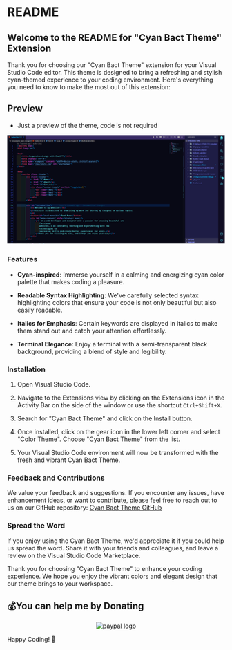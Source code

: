 # README

## Welcome to the README for "Cyan Bact Theme" Extension

Thank you for choosing our "Cyan Bact Theme" extension for your Visual Studio Code editor. This theme is designed to bring a refreshing and stylish cyan-themed experience to your coding environment. Here's everything you need to know to make the most out of this extension:

## Preview
- Just a preview of the theme, code is not required

![Cyan Bact Theme](./images/preview.png)

### Features

- **Cyan-inspired**: Immerse yourself in a calming and energizing cyan color palette that makes coding a pleasure.

- **Readable Syntax Highlighting**: We've carefully selected syntax highlighting colors that ensure your code is not only beautiful but also easily readable.

- **Italics for Emphasis**: Certain keywords are displayed in italics to make them stand out and catch your attention effortlessly.

- **Terminal Elegance**: Enjoy a terminal with a semi-transparent black background, providing a blend of style and legibility.

### Installation

1. Open Visual Studio Code.

2. Navigate to the Extensions view by clicking on the Extensions icon in the Activity Bar on the side of the window or use the shortcut `Ctrl+Shift+X`.

3. Search for "Cyan Bact Theme" and click on the Install button.

4. Once installed, click on the gear icon in the lower left corner and select "Color Theme". Choose "Cyan Bact Theme" from the list.

5. Your Visual Studio Code environment will now be transformed with the fresh and vibrant Cyan Bact Theme.

### Feedback and Contributions

We value your feedback and suggestions. If you encounter any issues, have enhancement ideas, or want to contribute, please feel free to reach out to us on our GitHub repository: [Cyan Bact Theme GitHub](https://github.com/rajjitlai/CyanoBactTheme)

### Spread the Word

If you enjoy using the Cyan Bact Theme, we'd appreciate it if you could help us spread the word. Share it with your friends and colleagues, and leave a review on the Visual Studio Code Marketplace.

Thank you for choosing "Cyan Bact Theme" to enhance your coding experience. We hope you enjoy the vibrant colors and elegant design that our theme brings to your workspace.

## 💰You can help me by Donating

<div align="center">
  <a href="https://www.paypal.com/paypalme/rajjitlaishram" target="_blank">
    <img src="https://img.shields.io/static/v1?message=PayPal&logo=paypal&label=&color=00457C&logoColor=white&labelColor=&style=for-the-badge" height="25" alt="paypal logo"  />
  </a>
</div>

Happy Coding! 🎉
